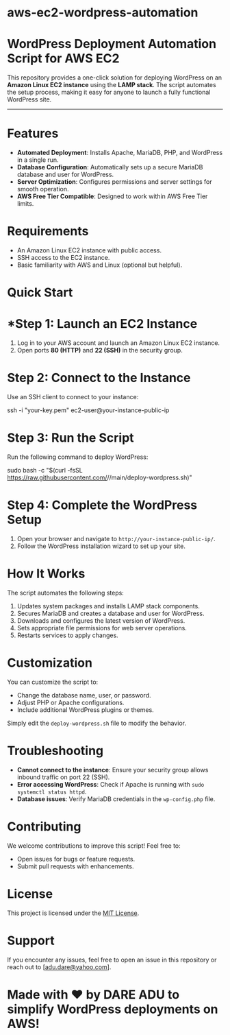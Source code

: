 # aws-ec2-wordpress-automation

# WordPress Deployment Automation Script for AWS EC2

This repository provides a one-click solution for deploying WordPress on an **Amazon Linux EC2 instance** using the **LAMP stack**. The script automates the setup process, making it easy for anyone to launch a fully functional WordPress site.

---

# Features

- **Automated Deployment**: Installs Apache, MariaDB, PHP, and WordPress in a single run.
- **Database Configuration**: Automatically sets up a secure MariaDB database and user for WordPress.
- **Server Optimization**: Configures permissions and server settings for smooth operation.
- **AWS Free Tier Compatible**: Designed to work within AWS Free Tier limits.


# Requirements

- An Amazon Linux EC2 instance with public access.
- SSH access to the EC2 instance.
- Basic familiarity with AWS and Linux (optional but helpful).


# Quick Start

# *Step 1: Launch an EC2 Instance
1. Log in to your AWS account and launch an Amazon Linux EC2 instance.
2. Open ports **80 (HTTP)** and **22 (SSH)** in the security group.

# Step 2: Connect to the Instance
Use an SSH client to connect to your instance:

ssh -i "your-key.pem" ec2-user@your-instance-public-ip

# Step 3: Run the Script
Run the following command to deploy WordPress:

sudo bash -c "$(curl -fsSL https://raw.githubusercontent.com/<your-username>/<repo-name>/main/deploy-wordpress.sh)"

# Step 4: Complete the WordPress Setup
1. Open your browser and navigate to `http://your-instance-public-ip/`.
2. Follow the WordPress installation wizard to set up your site.

# How It Works

The script automates the following steps:
1. Updates system packages and installs LAMP stack components.
2. Secures MariaDB and creates a database and user for WordPress.
3. Downloads and configures the latest version of WordPress.
4. Sets appropriate file permissions for web server operations.
5. Restarts services to apply changes.


# Customization

You can customize the script to:
- Change the database name, user, or password.
- Adjust PHP or Apache configurations.
- Include additional WordPress plugins or themes.

Simply edit the `deploy-wordpress.sh` file to modify the behavior.


# Troubleshooting

- **Cannot connect to the instance**: Ensure your security group allows inbound traffic on port 22 (SSH).
- **Error accessing WordPress**: Check if Apache is running with `sudo systemctl status httpd`.
- **Database issues**: Verify MariaDB credentials in the `wp-config.php` file.


# Contributing

We welcome contributions to improve this script! Feel free to:
- Open issues for bugs or feature requests.
- Submit pull requests with enhancements.


# License

This project is licensed under the [MIT License](LICENSE).



# Support

If you encounter any issues, feel free to open an issue in this repository or reach out to [adu.dare@yahoo.com].



# Made with ❤️ by DARE ADU to simplify WordPress deployments on AWS!
